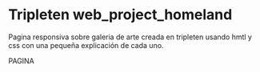 # Tripleten web_project_homeland
Pagina responsiva sobre galeria de arte creada en tripleten usando hmtl y css con una pequeña explicación de cada uno.

PAGINA
